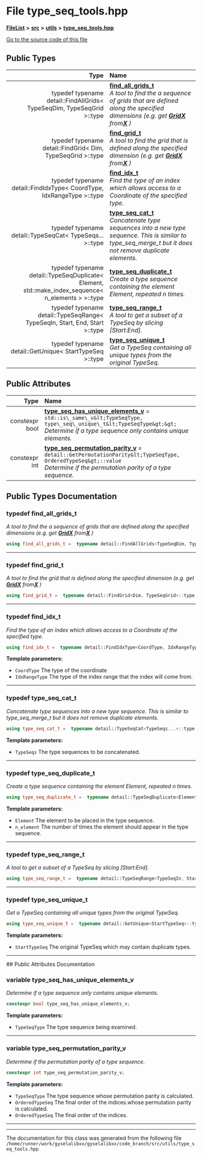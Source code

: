 

# File type\_seq\_tools.hpp



[**FileList**](files.md) **>** [**src**](dir_68267d1309a1af8e8297ef4c3efbcdba.md) **>** [**utils**](dir_313caf1132e152dd9b58bea13a4052ca.md) **>** [**type\_seq\_tools.hpp**](type__seq__tools_8hpp.md)

[Go to the source code of this file](type__seq__tools_8hpp_source.md)




















## Public Types

| Type | Name |
| ---: | :--- |
| typedef typename detail::FindAllGrids&lt; TypeSeqDim, TypeSeqGrid &gt;::type | [**find\_all\_grids\_t**](#typedef-find_all_grids_t)  <br>_A tool to find the a sequence of grids that are defined along the specified dimensions (e.g. get_ [_**GridX**_](structGridX.md) _from_[_**X**_](structX.md) _)_ |
| typedef typename detail::FindGrid&lt; Dim, TypeSeqGrid &gt;::type | [**find\_grid\_t**](#typedef-find_grid_t)  <br>_A tool to find the grid that is defined along the specified dimension (e.g. get_ [_**GridX**_](structGridX.md) _from_[_**X**_](structX.md) _)_ |
| typedef typename detail::FindIdxType&lt; CoordType, IdxRangeType &gt;::type | [**find\_idx\_t**](#typedef-find_idx_t)  <br>_Find the type of an index which allows access to a Coordinate of the specified type._  |
| typedef typename detail::TypeSeqCat&lt; TypeSeqs... &gt;::type | [**type\_seq\_cat\_t**](#typedef-type_seq_cat_t)  <br>_Concatenate type sequences into a new type sequence. This is similar to type\_seq\_merge\_t but it does not remove duplicate elements._  |
| typedef typename detail::TypeSeqDuplicate&lt; Element, std::make\_index\_sequence&lt; n\_elements &gt; &gt;::type | [**type\_seq\_duplicate\_t**](#typedef-type_seq_duplicate_t)  <br>_Create a type sequence containing the element Element, repeated n times._  |
| typedef typename detail::TypeSeqRange&lt; TypeSeqIn, Start, End, Start &gt;::type | [**type\_seq\_range\_t**](#typedef-type_seq_range_t)  <br>_A tool to get a subset of a TypeSeq by slicing [Start:End]._  |
| typedef typename detail::GetUnique&lt; StartTypeSeq &gt;::type | [**type\_seq\_unique\_t**](#typedef-type_seq_unique_t)  <br>_Get a TypeSeq containing all unique types from the original TypeSeq._  |




## Public Attributes

| Type | Name |
| ---: | :--- |
|  constexpr bool | [**type\_seq\_has\_unique\_elements\_v**](#variable-type_seq_has_unique_elements_v)   = `std::is\_same\_v&lt;TypeSeqType, type\_seq\_unique\_t&lt;TypeSeqType&gt;&gt;`<br>_Determine if a type sequence only contains unique elements._  |
|  constexpr int | [**type\_seq\_permutation\_parity\_v**](#variable-type_seq_permutation_parity_v)   = `detail::GetPermutationParity&lt;TypeSeqType, OrderedTypeSeq&gt;::value`<br>_Determine if the permutation parity of a type sequence._  |












































## Public Types Documentation




### typedef find\_all\_grids\_t 

_A tool to find the a sequence of grids that are defined along the specified dimensions (e.g. get_ [_**GridX**_](structGridX.md) _from_[_**X**_](structX.md) _)_
```C++
using find_all_grids_t =  typename detail::FindAllGrids<TypeSeqDim, TypeSeqGrid>::type;
```




<hr>



### typedef find\_grid\_t 

_A tool to find the grid that is defined along the specified dimension (e.g. get_ [_**GridX**_](structGridX.md) _from_[_**X**_](structX.md) _)_
```C++
using find_grid_t =  typename detail::FindGrid<Dim, TypeSeqGrid>::type;
```




<hr>



### typedef find\_idx\_t 

_Find the type of an index which allows access to a Coordinate of the specified type._ 
```C++
using find_idx_t =  typename detail::FindIdxType<CoordType, IdxRangeType>::type;
```





**Template parameters:**


* `CoordType` The type of the coordinate 
* `IdxRangeType` The type of the index range that the index will come from. 




        

<hr>



### typedef type\_seq\_cat\_t 

_Concatenate type sequences into a new type sequence. This is similar to type\_seq\_merge\_t but it does not remove duplicate elements._ 
```C++
using type_seq_cat_t =  typename detail::TypeSeqCat<TypeSeqs...>::type;
```





**Template parameters:**


* `TypeSeqs` The type sequences to be concatenated. 




        

<hr>



### typedef type\_seq\_duplicate\_t 

_Create a type sequence containing the element Element, repeated n times._ 
```C++
using type_seq_duplicate_t =  typename detail::TypeSeqDuplicate<Element, std::make_index_sequence<n_elements> >::type;
```





**Template parameters:**


* `Element` The element to be placed in the type sequence. 
* `n_element` The number of times the element should appear in the type sequence. 




        

<hr>



### typedef type\_seq\_range\_t 

_A tool to get a subset of a TypeSeq by slicing [Start:End]._ 
```C++
using type_seq_range_t =  typename detail::TypeSeqRange<TypeSeqIn, Start, End, Start>::type;
```




<hr>



### typedef type\_seq\_unique\_t 

_Get a TypeSeq containing all unique types from the original TypeSeq._ 
```C++
using type_seq_unique_t =  typename detail::GetUnique<StartTypeSeq>::type;
```





**Template parameters:**


* `StartTypeSeq` The original TypeSeq which may contain duplicate types. 




        

<hr>
## Public Attributes Documentation




### variable type\_seq\_has\_unique\_elements\_v 

_Determine if a type sequence only contains unique elements._ 
```C++
constexpr bool type_seq_has_unique_elements_v;
```





**Template parameters:**


* `TypeSeqType` The type sequence being examined. 




        

<hr>



### variable type\_seq\_permutation\_parity\_v 

_Determine if the permutation parity of a type sequence._ 
```C++
constexpr int type_seq_permutation_parity_v;
```





**Template parameters:**


* `TypeSeqType` The type sequence whose permutation parity is calculated. 
* `OrderedTypeSeq` The final order of the indices.whose permutation parity is calculated. 
* `OrderedTypeSeq` The final order of the indices. 




        

<hr>

------------------------------
The documentation for this class was generated from the following file `/home/runner/work/gyselalibxx/gyselalibxx/code_branch/src/utils/type_seq_tools.hpp`

